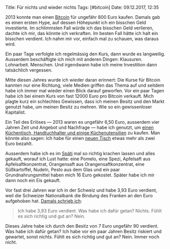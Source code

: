 Title: Für nichts und wieder nichts
Tags: [#bitcoin]
Date: 09.12.2017, 12:35

2013 konnte man einen [Bitcoin](https://de.wikipedia.org/wiki/Bitcoin) für ungefähr 800 Euro kaufen. Damals gab es einen ersten Hype, auf dessen Höhepunkt ich ein bisschen Geld investierte. Im schlimmsten Fall würde ich das bisschen Geld verlieren, dachte ich mir, das könnte ich verkraften. Im besten Fall hätte ich halt ein bisschen verdient. Ich nahm mir vor, einfach mal zu schauen, was daraus wird.

Ein paar Tage verfolgte ich regelmässig den Kurs, dann wurde es langweilig. Ausserdem beschäftigte ich mich mit anderen Dingen: Klausuren. Lohnarbeit. Menschen. Und irgendwann habe ich meine Investition dann tatsächlich vergessen.

Mitte diesen Jahres wurde ich wieder daran erinnert: Die Kurse für Bitcoin kannten nur eine Richtung, viele Medien griffen das Thema auf und seitdem habe ich immer mal wieder einen Blick darauf geworfen. Vor ein paar Tagen habe ich bei einem Kurs von fast 12000 Euro pro Bitcoin verkauft. Mich plagte kurz ein schlechtes Gewissen, dass ich meinen Besitz und den Markt genutzt habe, um meinen Besitz zu mehren. Wie so ein gewissenloser Kapitalist.

Ein Teil des Erlöses — 2013 waren es ungefähr 6,50 Euro, ausserdem vier Jahren Zeit und Angebot und Nachfrage — habe ich genutzt, um [einen Küchentisch, Handtuchhalter und einige Küchenutensilien](https://twitter.com/zeitschlag/status/939080296212959232) zu kaufen. Man könnte also sagen: Ich habe für einen [neuen Tisch](http://www.ikea.com/de/de/catalog/products/80091713/) etwas mehr als zwei Euro bezahlt.

Ausserdem habe ich es im [Späti](https://twitter.com/zeitschlag/status/920353831438909440) mal so richtig krachen lassen und alles gekauft, worauf ich Lust hatte: eine Pomelo, eine Spezi, Apfelsaft aus Apfelsaftkonzentrat, Orangensaft aus Orangensaftkonzentrat, eine Süßkartoffel, Nudeln, Pesto aus dem Glas und ein paar Grundnahrungsmittel haben mich 16 Euro gekostet. Später habe ich mir dann noch ein Eis gekauft.

Vor fast drei Jahren war ich in der Schweiz und habe 3,93 Euro verdient, weil die Schweizer Nationalbank die Bindung des Franken an den Euro aufgehoben hat. [Damals schrieb ich](https://bullenscheisse.de/2015/fuer-nichts/):

> Ich habe 3,93 Euro verdient. Was habe ich dafür getan? Nichts. Fühlt es sich richtig und gut an? Nein.

Dieses Jahre habe ich durch den Besitz von 7 Euro ungefähr 90 verdient. Was habe ich dafür getan? Ich habe vor ein paar Jahren Besitz riskiert und gewartet, sonst nichts. Fühlt es sich richtig und gut an? Nein. Immer noch nicht.
